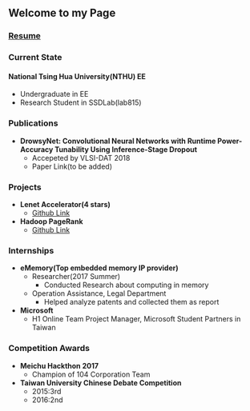 ## Welcome to my Page 

### [Resume](https://drive.google.com/file/d/1QGFCl5tX7kb_BmRS08KPIeKVAKxrQaK9/view?usp=sharing)

### Current State

#### National Tsing Hua University(NTHU) EE

- Undergraduate in EE
- Research Student in SSDLab(lab815)

### Publications
- **DrowsyNet: Convolutional Neural Networks with Runtime Power-Accuracy Tunability Using Inference-Stage Dropout**
    - Accepeted by VLSI-DAT 2018
    - Paper Link(to be added)
### Projects
- **Lenet Accelerator(4 stars)**
    - [Github Link](https://github.com/jasonlo0509/Lenet_Accelerator)
- **Hadoop PageRank**
    - [Github Link](https://github.com/jasonlo0509/Hadoop_PageRank)

### Internships
- **eMemory(Top embedded memory IP provider)**
    - Researcher(2017 Summer)
        - Conducted Research about computing in memory
    - Operation Assistance, Legal Department
        - Helped analyze patents and collected them as report
- **Microsoft**
    - H1 Online Team Project Manager, Microsoft Student Partners in Taiwan

### Competition Awards
- **Meichu Hackthon 2017**
    - Champion of 104 Corporation Team
- **Taiwan University Chinese Debate Competition**
    - 2015:3rd
    - 2016:2nd
